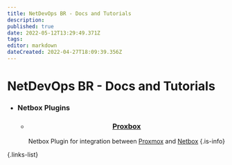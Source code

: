 ```yaml
---
title: NetDevOps BR - Docs and Tutorials
description: 
published: true
date: 2022-05-12T13:29:49.371Z
tags: 
editor: markdown
dateCreated: 2022-04-27T18:09:39.356Z
---
```


# NetDevOps BR - Docs and Tutorials

- ### Netbox Plugins

  - <div align=center>
    
    ### [Proxbox](./netbox/plugins/netbox-proxbox)
    Netbox Plugin for integration between [Proxmox](https://www.proxmox.com/) and [Netbox](https://github.com/netbox-community/netbox)
    {.is-info}
    <!-- This comment makes .is-info class work -->
    
    </div>
        
{.links-list}
